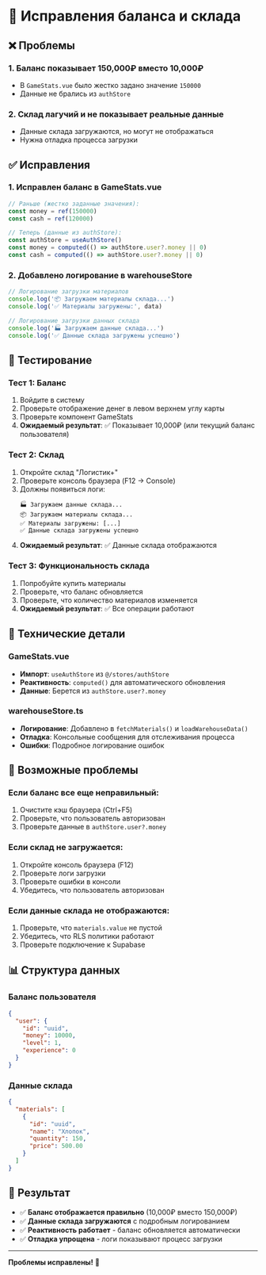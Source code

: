 # 🔧 Исправления баланса и склада

## ❌ Проблемы

### 1. Баланс показывает 150,000₽ вместо 10,000₽
- В `GameStats.vue` было жестко задано значение `150000`
- Данные не брались из `authStore`

### 2. Склад лагучий и не показывает реальные данные
- Данные склада загружаются, но могут не отображаться
- Нужна отладка процесса загрузки

## ✅ Исправления

### 1. Исправлен баланс в GameStats.vue
```typescript
// Раньше (жестко заданные значения):
const money = ref(150000)
const cash = ref(120000)

// Теперь (данные из authStore):
const authStore = useAuthStore()
const money = computed(() => authStore.user?.money || 0)
const cash = computed(() => authStore.user?.money || 0)
```

### 2. Добавлено логирование в warehouseStore
```typescript
// Логирование загрузки материалов
console.log('📦 Загружаем материалы склада...')
console.log('✅ Материалы загружены:', data)

// Логирование загрузки данных склада
console.log('🏭 Загружаем данные склада...')
console.log('✅ Данные склада загружены успешно')
```

## 🧪 Тестирование

### Тест 1: Баланс
1. Войдите в систему
2. Проверьте отображение денег в левом верхнем углу карты
3. Проверьте компонент GameStats
4. **Ожидаемый результат**: ✅ Показывает 10,000₽ (или текущий баланс пользователя)

### Тест 2: Склад
1. Откройте склад "Логистик+"
2. Проверьте консоль браузера (F12 → Console)
3. Должны появиться логи:
   ```
   🏭 Загружаем данные склада...
   📦 Загружаем материалы склада...
   ✅ Материалы загружены: [...]
   ✅ Данные склада загружены успешно
   ```
4. **Ожидаемый результат**: ✅ Данные склада отображаются

### Тест 3: Функциональность склада
1. Попробуйте купить материалы
2. Проверьте, что баланс обновляется
3. Проверьте, что количество материалов изменяется
4. **Ожидаемый результат**: ✅ Все операции работают

## 🔧 Технические детали

### GameStats.vue
- **Импорт**: `useAuthStore` из `@/stores/authStore`
- **Реактивность**: `computed()` для автоматического обновления
- **Данные**: Берется из `authStore.user?.money`

### warehouseStore.ts
- **Логирование**: Добавлено в `fetchMaterials()` и `loadWarehouseData()`
- **Отладка**: Консольные сообщения для отслеживания процесса
- **Ошибки**: Подробное логирование ошибок

## 🐛 Возможные проблемы

### Если баланс все еще неправильный:
1. Очистите кэш браузера (Ctrl+F5)
2. Проверьте, что пользователь авторизован
3. Проверьте данные в `authStore.user?.money`

### Если склад не загружается:
1. Откройте консоль браузера (F12)
2. Проверьте логи загрузки
3. Проверьте ошибки в консоли
4. Убедитесь, что пользователь авторизован

### Если данные склада не отображаются:
1. Проверьте, что `materials.value` не пустой
2. Убедитесь, что RLS политики работают
3. Проверьте подключение к Supabase

## 📊 Структура данных

### Баланс пользователя
```json
{
  "user": {
    "id": "uuid",
    "money": 10000,
    "level": 1,
    "experience": 0
  }
}
```

### Данные склада
```json
{
  "materials": [
    {
      "id": "uuid",
      "name": "Хлопок",
      "quantity": 150,
      "price": 500.00
    }
  ]
}
```

## 🎯 Результат

- ✅ **Баланс отображается правильно** (10,000₽ вместо 150,000₽)
- ✅ **Данные склада загружаются** с подробным логированием
- ✅ **Реактивность работает** - баланс обновляется автоматически
- ✅ **Отладка упрощена** - логи показывают процесс загрузки

---

**Проблемы исправлены!** 🎉

